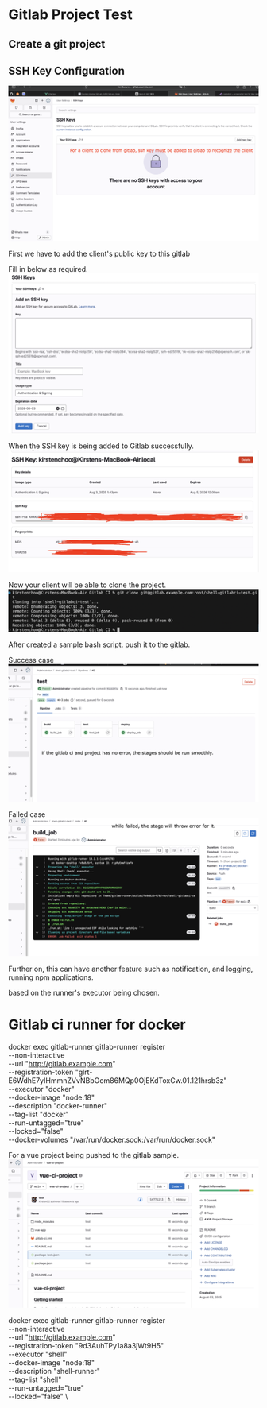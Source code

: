 # Gitlab Project Test

## Create a git project

## SSH Key Configuration
![alt text](images/ssh_key_page.png)

First we have to add the client's public key to this gitlab

Fill in below as required.
![alt text](images/ssh-key-fill-in.png)


When the SSH key is being added to Gitlab successfully.
![alt text](images/ssh-key-added.png)

Now your client will be able to clone the project.
![alt text](images/clone-result.png)

After created a sample bash script. push it to the gitlab.

Success case
![alt text](images/success-pipeline.png)

Failed case
![alt text](images/failed-pipeline.png)

Further on, this can have another feature such as notification, and logging, running npm applications.

based on the runner's executor being chosen.


# Gitlab ci runner for docker
docker exec gitlab-runner gitlab-runner register \
  --non-interactive \
  --url "http://gitlab.example.com" \
  --registration-token "glrt-E6WdhE7yIHmmnZVvNBbOom86MQp0OjEKdToxCw.01.121hrsb3z" \
  --executor "docker" \
  --docker-image "node:18" \
  --description "docker-runner" \
  --tag-list "docker" \
  --run-untagged="true" \
  --locked="false" \
  --docker-volumes "/var/run/docker.sock:/var/run/docker.sock"

For a vue project being pushed to the gitlab sample.
![alt text](images/vue-repo-sample.png)

docker exec gitlab-runner gitlab-runner register \
  --non-interactive \
  --url "http://gitlab.example.com" \
  --registration-token "9d3AuhTPy1a8a3jWt9H5" \
  --executor "shell" \
  --docker-image "node:18" \
  --description "shell-runner" \
  --tag-list "shell" \
  --run-untagged="true" \
  --locked="false" \